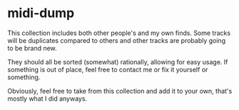 # midi-dump
This collection includes both other people's and my own finds. Some tracks will be duplicates compared to others and other tracks are probably going to be brand new.

They should all be sorted (somewhat) rationally, allowing for easy usage. If something is out of place, feel free to contact me or fix it yourself or something.

Obviously, feel free to take from this collection and add it to your own, that's mostly what I did anyways.
